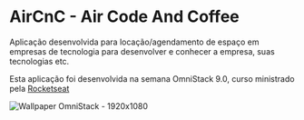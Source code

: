 # AirCnC - Air Code And Coffee

Aplicação desenvolvida para locação/agendamento de espaço em empresas de tecnologia para desenvolver e conhecer a empresa, suas tecnologias etc.

Esta aplicação foi desenvolvida na semana OmniStack 9.0, curso ministrado pela [Rocketseat](https://rocketseat.com.br)

![Wallpaper OmniStack - 1920x1080](https://user-images.githubusercontent.com/33878228/66121395-77016e80-e5b3-11e9-9acd-50b616b36175.png)
